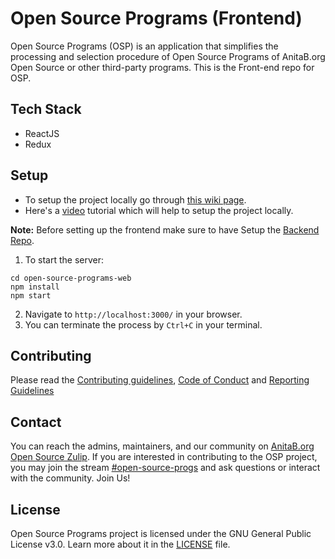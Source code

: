 # Open Source Programs (Frontend)

Open Source Programs (OSP) is an application that simplifies the processing and selection procedure of Open Source Programs of AnitaB.org Open Source or other third-party programs. This is the Front-end repo for OSP.

## Tech Stack
-   ReactJS
-   Redux

## Setup 
- To setup the project locally go through [this wiki page](https://github.com/anitab-org/open-source-programs-web/wiki/Fork,-Clone,-Remote-and-Pull-Request).
- Here's a [video](https://youtu.be/_b2RQGbYN9w) tutorial which will help to setup the project locally.

**Note:** Before setting up the frontend make sure to have Setup the [Backend Repo](https://github.com/anitab-org/open-source-programs-backend).

1. To start the server:

```
cd open-source-programs-web
npm install
npm start
```

2. Navigate to `http://localhost:3000/` in your browser.
3. You can terminate the process by `Ctrl+C` in your terminal.

## Contributing

Please read the [Contributing guidelines](.github/CONTRIBUTING.md), [Code of Conduct](https://github.com/anitab-org/open-source-programs-web/blob/develop/CODE_OF_CONDUCT.md) and [Reporting Guidelines](https://github.com/anitab-org/open-source-programs-web/blob/develop/REPORTING_GUIDELINES.md)

## Contact

You can reach the admins, maintainers, and our community on [AnitaB.org Open Source Zulip](https://anitab-org.zulipchat.com/). If you are interested in contributing to the OSP project, you may join the stream [#open-source-progs](https://anitab-org.zulipchat.com/#narrow/stream/237907-open-source-progs) and ask questions or interact with the community. Join Us!

## License

Open Source Programs project is licensed under the GNU General Public License v3.0. Learn more about it in the [LICENSE](https://github.com/anitab-org/open-source-programs-backend/blob/develop/LICENSE) file.
